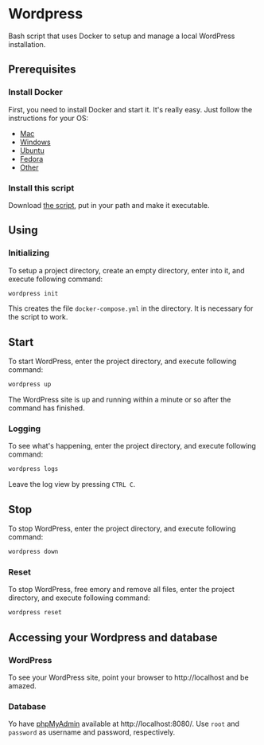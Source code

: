 # Wordpress
Bash script that uses Docker to setup and manage a local WordPress installation.

## Prerequisites

### Install Docker

First, you need to install Docker and start it. It's really easy. Just follow the instructions for your OS:

*   [Mac](https://docs.docker.com/docker-for-mac/install/)
*   [Windows](https://docs.docker.com/docker-for-windows/install/)
*   [Ubuntu](https://docs.docker.com/engine/install/ubuntu/)
*   [Fedora](https://docs.docker.com/engine/install/fedora/)
*   [Other](https://docs.docker.com/engine/install/)

### Install this script

Download [the script](https://github.com/Kntnt/wordpress/blob/master/wordpress), put in your path and make it executable.

## Using 

### Initializing

To setup a project directory, create an empty directory, enter into it, and execute following command:

```bash
wordpress init
```

This creates the file `docker-compose.yml` in the directory. It is necessary for the script to work.

## Start

To start WordPress, enter the project directory, and execute following command:

```bash
wordpress up
```

The WordPress site is up and running within a minute or so after the command has finished.

### Logging

To see what's happening, enter the project directory, and execute following command:

```bash
wordpress logs
```

Leave the log view by pressing `CTRL C`.

## Stop

To stop WordPress, enter the project directory, and execute following command:

```bash
wordpress down
```

### Reset

To stop WordPress, free emory and remove all files, enter the project directory, and execute following command:

```bash
wordpress reset
```

## Accessing your Wordpress and database

### WordPress

To see your WordPress site, point your browser to http://localhost and be amazed.

### Database

Yo have [phpMyAdmin](https://docs.phpmyadmin.net/en/latest/) available at http://localhost:8080/. Use `root` and `password` as username and password, respectively.
